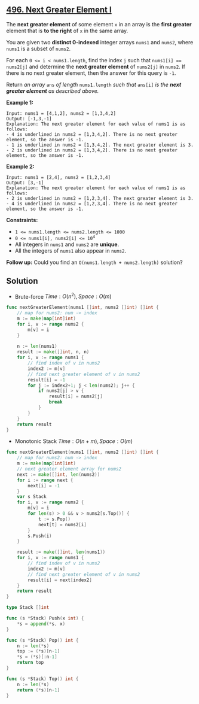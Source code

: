 ## [496. Next Greater Element I](https://leetcode.com/problems/next-greater-element-i/)


The **next greater element** of some element `x` in an array is the **first greater** element that is **to the right** of `x` in the same array.

You are given two **distinct 0-indexed** integer arrays `nums1` and `nums2`, where `nums1` is a subset of `nums2`.

For each `0 <= i < nums1.length`, find the index `j` such that `nums1[i] == nums2[j]` and determine the **next greater element** of `nums2[j]` in `nums2`. If there is no next greater element, then the answer for this query is `-1`.

Return _an array_ `ans` _of length_ `nums1.length` _such that_ `ans[i]` _is the **next greater element** as described above._

**Example 1:**

```
Input: nums1 = [4,1,2], nums2 = [1,3,4,2]
Output: [-1,3,-1]
Explanation: The next greater element for each value of nums1 is as follows:
- 4 is underlined in nums2 = [1,3,4,2]. There is no next greater element, so the answer is -1.
- 1 is underlined in nums2 = [1,3,4,2]. The next greater element is 3.
- 2 is underlined in nums2 = [1,3,4,2]. There is no next greater element, so the answer is -1.
```

**Example 2:**

```
Input: nums1 = [2,4], nums2 = [1,2,3,4]
Output: [3,-1]
Explanation: The next greater element for each value of nums1 is as follows:
- 2 is underlined in nums2 = [1,2,3,4]. The next greater element is 3.
- 4 is underlined in nums2 = [1,2,3,4]. There is no next greater element, so the answer is -1.
```

**Constraints:**

*   `1 <= nums1.length <= nums2.length <= 1000`
*   <code>0 <= nums1[i], nums2[i] <= 10<sup>4</sup></code>
*   All integers in `nums1` and `nums2` are **unique**.
*   All the integers of `nums1` also appear in `nums2`.

**Follow up:** Could you find an `O(nums1.length + nums2.length)` solution?



## Solution

- Brute-force	$Time: O(n^2), Space: O(m)$ 

```go
func nextGreaterElement(nums1 []int, nums2 []int) []int {
    // map for nums2: num -> index
    m := make(map[int]int)
    for i, v := range nums2 {
        m[v] = i
    }
    
    n := len(nums1)
    result := make([]int, n, n)
    for i, v := range nums1 {
        // find index of v in nums2
        index2 := m[v]
        // find next greater element of v in nums2
        result[i] = -1
        for j := index2+1; j < len(nums2); j++ {
            if nums2[j] > v {
                result[i] = nums2[j]
                break
            }
        }
    }
    return result
}
```

- Monotonic Stack	$Time: O(n + m), Space: O(m)$ 

```go
func nextGreaterElement(nums1 []int, nums2 []int) []int {
    // map for nums2: num -> index
    m := make(map[int]int)
    // next greater element array for nums2
    next := make([]int, len(nums2))
    for i := range next {
        next[i] = -1
    }
    var s Stack
    for i, v := range nums2 {
        m[v] = i
        for len(s) > 0 && v > nums2[s.Top()] {
            t := s.Pop()
            next[t] = nums2[i]
        }
        s.Push(i)
    }

    result := make([]int, len(nums1))
    for i, v := range nums1 {
        // find index of v in nums2
        index2 := m[v]
        // find next greater element of v in nums2
        result[i] = next[index2]
    }
    return result
}

type Stack []int

func (s *Stack) Push(x int) {
    *s = append(*s, x)
}

func (s *Stack) Pop() int {
    n := len(*s)
    top := (*s)[n-1]
    *s = (*s)[:n-1]
    return top
}

func (s *Stack) Top() int {
    n := len(*s)
    return (*s)[n-1]
}
```

